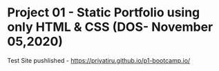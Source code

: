 # Project 01 - Static Portfolio using only HTML & CSS (DOS- November 05,2020)

Test Site pushlished - https://priyatiru.github.io/p1-bootcamp.io/
